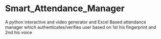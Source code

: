 # Smart_Attendance_Manager
A python interactive and video generator and Excel Based attendance manager which authenticates/verifies user based on 1st his fingerprint and 2nd his voice
